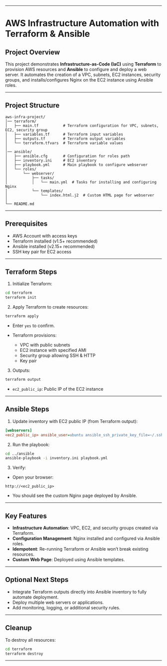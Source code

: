 

---

# AWS Infrastructure Automation with Terraform & Ansible

## Project Overview

This project demonstrates **Infrastructure-as-Code (IaC)** using **Terraform** to provision AWS resources and **Ansible** to configure and deploy a web server.
It automates the creation of a VPC, subnets, EC2 instances, security groups, and installs/configures Nginx on the EC2 instance using Ansible roles.

---

## Project Structure

```
aws-infra-project/
│── terraform/
│   ├── main.tf           # Terraform configuration for VPC, subnets, EC2, security group
│   ├── variables.tf      # Terraform input variables
│   ├── outputs.tf        # Terraform output variables
│   └── terraform.tfvars  # Terraform variable values
│
│── ansible/
│   ├── ansible.cfg       # Configuration for roles path
│   ├── inventory.ini     # EC2 inventory
│   ├── playbook.yml      # Main playbook to configure webserver
│   └── roles/
│       └── webserver/
│           ├── tasks/
│           │   └── main.yml  # Tasks for installing and configuring Nginx
│           └── templates/
│               └── index.html.j2  # Custom HTML page for webserver
│
└── README.md
```

---

## Prerequisites

* AWS Account with access keys
* Terraform installed (v1.5+ recommended)
* Ansible installed (v2.15+ recommended)
* SSH key pair for EC2 access

---

## Terraform Steps

1. Initialize Terraform:

```bash
cd terraform
terraform init
```

2. Apply Terraform to create resources:

```bash
terraform apply
```

* Enter `yes` to confirm.
* Terraform provisions:

  * VPC with public subnets
  * EC2 instance with specified AMI
  * Security group allowing SSH & HTTP
  * Key pair

3. Outputs:

```bash
terraform output
```

* `ec2_public_ip`: Public IP of the EC2 instance

---

## Ansible Steps

1. Update inventory with EC2 public IP (from Terraform output):

```ini
[webservers]
<ec2_public_ip> ansible_user=ubuntu ansible_ssh_private_key_file=~/.ssh/key1.pem
```

2. Run the playbook:

```bash
cd ../ansible
ansible-playbook -i inventory.ini playbook.yml
```

3. Verify:

* Open your browser:

```
http://<ec2_public_ip>
```

* You should see the custom Nginx page deployed by Ansible.

---

## Key Features

* **Infrastructure Automation**: VPC, EC2, and security groups created via Terraform.
* **Configuration Management**: Nginx installed and configured via Ansible roles.
* **Idempotent**: Re-running Terraform or Ansible won’t break existing resources.
* **Custom Web Page**: Deployed using Ansible templates.

---

## Optional Next Steps

* Integrate Terraform outputs directly into Ansible inventory to fully automate deployment.
* Deploy multiple web servers or applications.
* Add monitoring, logging, or additional security rules.

---

## Cleanup

To destroy all resources:

```bash
cd terraform
terraform destroy
```

---

